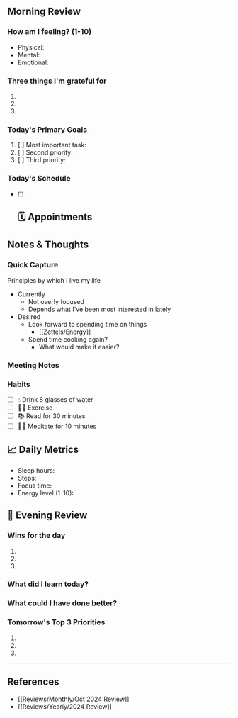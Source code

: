 ## Morning Review
### How am I feeling? (1-10)
- Physical: 
- Mental: 
- Emotional: 

### Three things I'm grateful for
1. 
2. 
3. 

### Today's Primary Goals

1. [ ] Most important task:
2. [ ] Second priority:
3. [ ] Third priority:

### Today's Schedule
- [ ] 🗓️ Appointments
	- 

## Notes & Thoughts
### Quick Capture
Principles by which I live my life
- Currently 
	- Not overly focused
	- Depends what I've been most interested in lately 
- Desired 
	- Look forward to spending time on things 
		- [[Zettels/Energy]] 
	- Spend time cooking again?
		- What would make it easier?

### Meeting Notes


### Habits
- [ ] 💧 Drink 8 glasses of water
- [ ] 🏃‍♂️ Exercise
- [ ] 📚 Read for 30 minutes
- [ ] 🧘‍♂️ Meditate for 10 minutes

## 📈 Daily Metrics
- Sleep hours: 
- Steps: 
- Focus time: 
- Energy level (1-10): 

## 🌙 Evening Review
### Wins for the day
1. 
2. 
3. 

### What did I learn today?


### What could I have done better?


### Tomorrow's Top 3 Priorities

1. 
2. 
3. 

---
## References

- [[Reviews/Monthly/Oct 2024 Review]]
- [[Reviews/Yearly/2024 Review]]